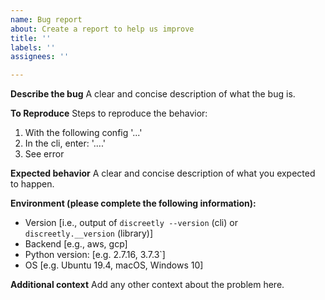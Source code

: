 ```yaml
---
name: Bug report
about: Create a report to help us improve
title: ''
labels: ''
assignees: ''

---
```


**Describe the bug**
A clear and concise description of what the bug is.

**To Reproduce**
Steps to reproduce the behavior:
1. With the following config '...'
2. In the cli, enter: '....'
3. See error

**Expected behavior**
A clear and concise description of what you expected to happen.

**Environment (please complete the following information):**
 - Version [i.e., output of `discreetly --version` (cli) or `discreetly.__version` (library)]
 - Backend [e.g., aws, gcp]
 - Python version: [e.g. 2.7.16, 3.7.3`]
 - OS [e.g. Ubuntu 19.4, macOS, Windows 10]

**Additional context**
Add any other context about the problem here.
